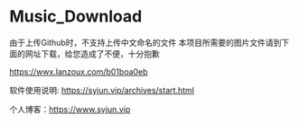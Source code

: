 # Music_Download
由于上传Github时，不支持上传中文命名的文件
本项目所需要的图片文件请到下面的网址下载，给您造成了不便，十分抱歉

https://wwx.lanzoux.com/b01boa0eb

软件使用说明:
https://syjun.vip/archives/start.html

个人博客：https://www.syjun.vip
